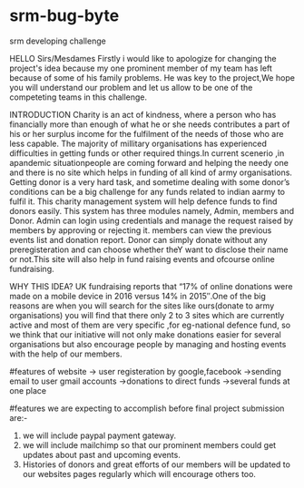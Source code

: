 # srm-bug-byte
srm developing challenge

HELLO Sirs/Mesdames
Firstly i would like to apologize for changing the project's idea because my one prominent member of my team has left because of some of his family problems.
He was key to the project,We hope you will understand our problem and let us allow to be one of the competeting teams in this challenge.

INTRODUCTION 
Charity is an act of kindness, where a person who has financially more than enough of what he or she needs contributes a part of his or her surplus income for the fulfilment of the needs of those who are less capable. The majority of millitary organisations has experienced difficulties in getting funds or other required things.In current scenerio ,in apandemic situationpeople are coming forward and helping the needy one and there is no site which helps in funding of all kind of army organisations. Getting donor is a very hard task, and sometime dealing with some donor’s conditions can be a big challenge for any funds related to indian aarmy to fulfil it. This charity management system will help defence funds to find donors easily. This system has three modules namely, Admin, members and Donor. Admin can login using credentials and manage the request raised by members by approving or rejecting it. members can view the previous events list and donation report. Donor can simply donate without any preregisteration and can choose whether theY want to disclose their name or not.This site will also help in fund raising events and ofcourse online fundraising.


WHY THIS IDEA?
 UK fundraising reports that “17% of online donations were made on a mobile device in 2016 versus 14% in 2015″.One of the big reasons are when you will search for the sites like ours(donate to army organisations) you will find that there only 2 to 3 sites which are currently active and most of them are very specific ,for eg-national defence fund,
 so we think that our initiative will not only make donations easier for several organisations but also encourage people by managing and hosting events with the help of our members.
 
 

 
#features of website
-> user registeration by google,facebook
->sending email to user gmail accounts
->donations to direct funds
->several funds at one place

#features we are expecting to accomplish before final project submission are:-
1) we will include paypal payment gateway.
2) we will include mailchimp so that our prominent members could get updates about past and upcoming events.
3) Histories of donors and great efforts of our members will be updated to our websites pages regularly which will encourage others too.
